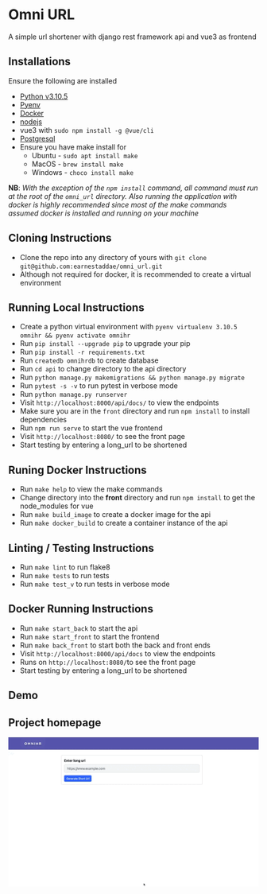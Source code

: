 # Omni URL 
A simple url shortener with django rest framework api and vue3 as frontend


## Installations
Ensure the following are installed
- [Python v3.10.5](https://www.python.org/downloads/) 
- [Pyenv](https://github.com/pyenv/pyenv)
- [Docker](https://www.docker.com/)
- [nodejs](https://nodejs.org/en/download/)
- vue3 with `sudo npm install -g @vue/cli`
- [Postgresql](https://www.postgresql.org/download/)
- Ensure you have make install for 
    - Ubuntu - `sudo apt install make`
    - MacOS - `brew install make`
    - Windows - `choco install make`

**NB**: _With the exception of the `npm install` command, all command must run at the root of the `omni_url` directory. Also running the application with docker is highly recommended since most of the make commands assumed docker is installed and running on your machine_

## Cloning Instructions
- Clone the repo into any directory of yours with `git clone git@github.com:earnestaddae/omni_url.git`
- Although not required for docker, it is recommended to create a virtual environment

## Running Local Instructions
- Create a python virtual environment with `pyenv virtualenv 3.10.5 omnihr && pyenv activate omnihr`
- Run `pip install --upgrade pip` to upgrade your pip
- Run `pip install -r requirements.txt`
- Run `createdb omnihrdb` to create database
- Run `cd api` to change directory to the api directory
- Run `python manage.py makemigrations && python manage.py migrate`
- Run `pytest -s -v` to run pytest in verbose mode
- Run `python manage.py runserver`
- Visit `http://localhost:8000/api/docs/` to view the endpoints
- Make sure you are in the `front` directory and run `npm install` to install dependencies
- Run `npm run serve` to start the vue frontend
- Visit `http://localhost:8080/` to see the front page
- Start testing by entering a long_url to be shortened

## Runing Docker Instructions
- Run `make help` to view the make commands
- Change directory into the **front** directory and run `npm install` to get the node_modules for vue
- Run `make build_image` to create a docker image for the api
- Run `make docker_build` to create a container instance of the api

## Linting / Testing Instructions
- Run `make lint` to run flake8
- Run `make tests` to run tests 
- Run `make test_v` to run tests in verbose mode

## Docker Running Instructions 
- Run `make start_back` to start the api 
- Run  `make start_front` to start the frontend
- Run  `make back_front` to start both the back and front ends
- Visit `http://localhost:8000/api/docs` to view the endpoints
- Runs on `http://localhost:8080/`to see the front page
- Start testing by entering a long_url to be shortened

## Demo
## Project homepage
![OmniUrl](https://github.com/earnestaddae/omni_url/blob/main/url_shortener.gif)
